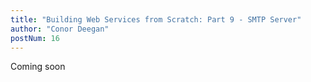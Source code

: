 ```yaml
---
title: "Building Web Services from Scratch: Part 9 - SMTP Server"
author: "Conor Deegan"
postNum: 16
---
```


Coming soon

